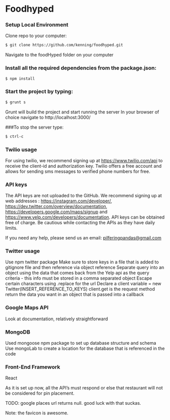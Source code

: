 # Foodhyped

### Setup Local Environment
Clone repo to your computer:
```sh
$ git clone https://github.com/kenning/foodhyped.git
```
Navigate to the foodHyped folder on your computer

### Install all the required dependencies from the package.json:
```sh
$ npm install
```
### Start the project by typing: 
```sh
$ grunt s
```
Grunt will build the project and start running the server
In your browser of choice navigate to http://localhost:3000/

###To stop the server type:
```sh 
$ ctrl-c
```
### Twilio usage
For using twilio, we recommend signing up at https://www.twilio.com/api to receive the client-id and authorization key. Twilio offers a free account and allows for sending sms messages to verified phone numbers for free. 

### API keys
The API keys are not uploaded to the GitHub. We recommend signing up at web addresses : https://instagram.com/developer/, https://dev.twitter.com/overview/documentation, https://developers.google.com/maps/signup and https://www.yelp.com/developers/documentation. API keys can be obtained free of charge.
Be cautious while contacting the APIs as they have daily limits.

If you need any help, please send us an email: pilferingpandas@gmail.com


### Twitter usage
Use npm twitter package
Make sure to store keys in a file that is added to gitignore file and then reference via object reference
Separate query into an object using the data that comes back from the Yelp api as the query criteria - this info must be stored in a comma separated object
Escape certain characters using .replace for the url 
Declare a client variable = new Twitter(INSERT_REFERENCE_TO_KEYS)
client.get is the request method
return the data you want in an object that is passed into a callback

### Google Maps API
Look at documentation, relatively straightforward

### MongoDB 
Used mongoose npm package to set up database structure and schema
Use mongoLab to create a location for the database that is referenced in the code

### Front-End Framework
React 

As it is set up now, all the API’s must respond or else that restaurant will not be considered for pin placement.

TODO: google places url returns null.  good luck with that suckas. 

Note: the favicon is awesome.



